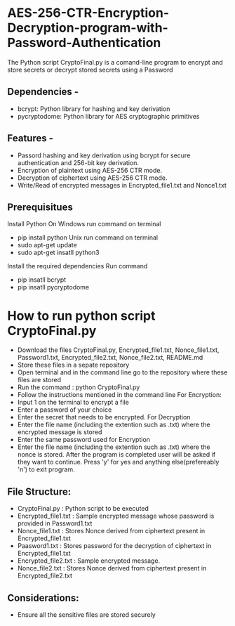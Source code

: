 # AES-256-CTR-Encryption-Decryption-program-with-Password-Authentication
The Python script CryptoFinal.py is a comand-line program to encrypt and store secrets or decrypt stored secrets using a Password
## Dependencies - 
- bcrypt: Python library for hashing and key derivation
- pycryptodome: Python library for AES cryptographic primitives

## Features - 
- Passord hashing and key derivation using bcrypt for secure authentication and 256-bit key derivation.
- Encryption of plaintext using AES-256 CTR mode.
- Decryption of ciphertext using AES-256 CTR mode.
- Write/Read of encrypted messages in Encrypted_file1.txt and Nonce1.txt

## Prerequisitues
Install Python
On Windows run command on terminal
 - pip install python
Unix run command on terminal
 - sudo apt-get update
 - sudo apt-get insatll python3

Install the required dependencies
Run command
 - pip insatll bcrypt
 - pip insatll pycryptodome

# How to run python script CryptoFinal.py
 - Download the files CryptoFinal.py, Encrypted_file1.txt, Nonce_file1.txt, Password1.txt, Encrypted_file2.txt, Nonce_file2.txt, README.md
 - Store these files in a sepate repository
 - Open terminal and in the command line go to the repository where these files are stored
 - Run the command : python CryptoFinal.py
 - Follow the instructions mentioned in the command line
For Encryption:
 - Input 1 on the terminal to encrypt a file
 - Enter a password of your choice
 - Enter the secret that needs to be encrypted.
For Decryption
 - Enter the file name (including the extention such as .txt) where the encrypted message is stored
 - Enter the same password used for Encryption
 - Enter the file name (including the extention such as .txt) where the nonce is stored.
After the program is completed user will be asked if they want to continue.
Press 'y' for yes and anything else(prefereably 'n') to exit program.

## File Structure:
 - CryptoFinal.py : Python script to be executed
 - Encrypted_file1.txt : Sample encrypted message whose password is provided in Password1.txt
 - Nonce_file1.txt : Stores Nonce derived from ciphertext present in Encrypted_file1.txt
 - Paasword1.txt : Stores password for the decryption of ciphertext in Encrypted_file1.txt
 - Encrypted_file2.txt : Sample encrypted message.
 - Nonce_file2.txt : Stores Nonce derived from ciphertext present in Encrypted_file2.txt

## Considerations:
 - Ensure all the sensitive files are stored securely
